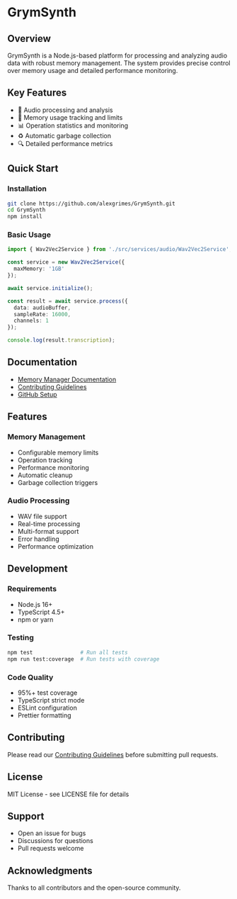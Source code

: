# GrymSynth

## Overview
GrymSynth is a Node.js-based platform for processing and analyzing audio data with robust memory management. The system provides precise control over memory usage and detailed performance monitoring.

## Key Features
- 🎵 Audio processing and analysis
- 💾 Memory usage tracking and limits
- 📊 Operation statistics and monitoring
- ♻️ Automatic garbage collection
- 🔍 Detailed performance metrics

## Quick Start

### Installation
```bash
git clone https://github.com/alexgrimes/GrymSynth.git
cd GrymSynth
npm install
```

### Basic Usage
```typescript
import { Wav2Vec2Service } from './src/services/audio/Wav2Vec2Service';

const service = new Wav2Vec2Service({
  maxMemory: '1GB'
});

await service.initialize();

const result = await service.process({
  data: audioBuffer,
  sampleRate: 16000,
  channels: 1
});

console.log(result.transcription);
```

## Documentation
- [Memory Manager Documentation](./MEMORY-MANAGER.md)
- [Contributing Guidelines](./CONTRIBUTING.md)
- [GitHub Setup](./GITHUB-SETUP.md)

## Features

### Memory Management
- Configurable memory limits
- Operation tracking
- Performance monitoring
- Automatic cleanup
- Garbage collection triggers

### Audio Processing
- WAV file support
- Real-time processing
- Multi-format support
- Error handling
- Performance optimization

## Development

### Requirements
- Node.js 16+
- TypeScript 4.5+
- npm or yarn

### Testing
```bash
npm test               # Run all tests
npm run test:coverage  # Run tests with coverage
```

### Code Quality
- 95%+ test coverage
- TypeScript strict mode
- ESLint configuration
- Prettier formatting

## Contributing
Please read our [Contributing Guidelines](./CONTRIBUTING.md) before submitting pull requests.

## License
MIT License - see LICENSE file for details

## Support
- Open an issue for bugs
- Discussions for questions
- Pull requests welcome

## Acknowledgments
Thanks to all contributors and the open-source community.
